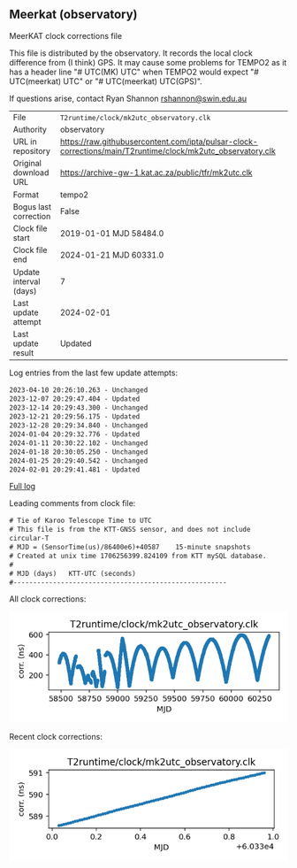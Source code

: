 
## Meerkat (observatory)

MeerKAT clock corrections file

This file is distributed by the observatory. It records the local
clock difference from (I think) GPS. It may cause some problems
for TEMPO2 as it has a header line "# UTC(MK) UTC" when TEMPO2
would expect "# UTC(meerkat) UTC" or "# UTC(meerkat) UTC(GPS)".

If questions arise, contact Ryan Shannon <rshannon@swin.edu.au>

|     |     |
|:--- |:--- |
| File | `T2runtime/clock/mk2utc_observatory.clk` |
| Authority | observatory |
| URL in repository | <https://raw.githubusercontent.com/ipta/pulsar-clock-corrections/main/T2runtime/clock/mk2utc_observatory.clk> |
| Original download URL | <https://archive-gw-1.kat.ac.za/public/tfr/mk2utc.clk> |
| Format | tempo2 |
| Bogus last correction | False |
| Clock file start | 2019-01-01 MJD 58484.0 |
| Clock file end | 2024-01-21 MJD 60331.0 |
| Update interval (days) | 7 |
| Last update attempt | 2024-02-01 |
| Last update result | Updated |

Log entries from the last few update attempts:
```
2023-04-10 20:26:10.263 - Unchanged
2023-12-07 20:29:47.404 - Updated
2023-12-14 20:29:43.300 - Unchanged
2023-12-21 20:29:56.175 - Updated
2023-12-28 20:29:34.840 - Unchanged
2024-01-04 20:29:32.776 - Updated
2024-01-11 20:30:22.102 - Unchanged
2024-01-18 20:30:05.250 - Unchanged
2024-01-25 20:29:40.542 - Unchanged
2024-02-01 20:29:41.481 - Updated
```
[Full log](https://raw.githubusercontent.com/ipta/pulsar-clock-corrections/main/log/T2runtime/clock/mk2utc_observatory.clk.log)

Leading comments from clock file:

    # Tie of Karoo Telescope Time to UTC
    # This file is from the KTT-GNSS sensor, and does not include circular-T
    # MJD = (SensorTime(us)/86400e6)+40587    15-minute snapshots
    # Created at unix time 1706256399.824109 from KTT mySQL database.
    #
    # MJD (days)   KTT-UTC (seconds)
    #------------------------------------------------------



All clock corrections:

![plot of all clock corrections](mk2utc_observatory.clk.png "All corrections")

Recent clock corrections:

![plot of recent clock corrections](mk2utc_observatory.clk.short.png "Recent corrections")

